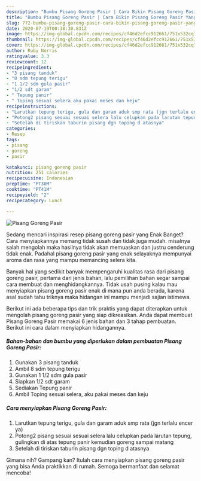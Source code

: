 ```yaml
---
description: "Bumbu Pisang Goreng Pasir | Cara Bikin Pisang Goreng Pasir Yang Bikin Ngiler"
title: "Bumbu Pisang Goreng Pasir | Cara Bikin Pisang Goreng Pasir Yang Bikin Ngiler"
slug: 772-bumbu-pisang-goreng-pasir-cara-bikin-pisang-goreng-pasir-yang-bikin-ngiler
date: 2020-07-19T00:38:30.831Z
image: https://img-global.cpcdn.com/recipes/cf46d2efcc912661/751x532cq70/pisang-goreng-pasir-foto-resep-utama.jpg
thumbnail: https://img-global.cpcdn.com/recipes/cf46d2efcc912661/751x532cq70/pisang-goreng-pasir-foto-resep-utama.jpg
cover: https://img-global.cpcdn.com/recipes/cf46d2efcc912661/751x532cq70/pisang-goreng-pasir-foto-resep-utama.jpg
author: Ruby Norris
ratingvalue: 3.3
reviewcount: 12
recipeingredient:
- "3 pisang tanduk"
- "8 sdm tepung terigu"
- "1 1/2 sdm gula pasir"
- "1/2 sdt garam"
- " Tepung panir"
- " Toping sesuai selera aku pakai meses dan keju"
recipeinstructions:
- "Larutkan tepung terigu, gula dan garam aduk smp rata (jgn terlalu encer ya)"
- "Potong2 pisang sesuai sesuai selera lalu celupkan pada larutan tepung, gulingkan di atas tepung panir kemudian goreng sampai matang"
- "Setelah di tiriskan taburin pisang dgn toping d atasnya"
categories:
- Resep
tags:
- pisang
- goreng
- pasir

katakunci: pisang goreng pasir 
nutrition: 251 calories
recipecuisine: Indonesian
preptime: "PT30M"
cooktime: "PT41M"
recipeyield: "2"
recipecategory: Lunch

---
```



![Pisang Goreng Pasir](https://img-global.cpcdn.com/recipes/cf46d2efcc912661/751x532cq70/pisang-goreng-pasir-foto-resep-utama.jpg)

Sedang mencari inspirasi resep pisang goreng pasir yang Enak Banget? Cara menyiapkannya memang tidak susah dan tidak juga mudah. misalnya salah mengolah maka hasilnya tidak akan memuaskan dan justru cenderung tidak enak. Padahal pisang goreng pasir yang enak selayaknya mempunyai aroma dan rasa yang mampu memancing selera kita.



Banyak hal yang sedikit banyak mempengaruhi kualitas rasa dari pisang goreng pasir, pertama dari jenis bahan, lalu pemilihan bahan segar sampai cara membuat dan menghidangkannya. Tidak usah pusing kalau mau menyiapkan pisang goreng pasir enak di mana pun anda berada, karena asal sudah tahu triknya maka hidangan ini mampu menjadi sajian istimewa.


Berikut ini ada beberapa tips dan trik praktis yang dapat diterapkan untuk mengolah pisang goreng pasir yang siap dikreasikan. Anda dapat membuat Pisang Goreng Pasir memakai 6 jenis bahan dan 3 tahap pembuatan. Berikut ini cara dalam menyiapkan hidangannya.

<!--inarticleads1-->

##### Bahan-bahan dan bumbu yang diperlukan dalam pembuatan Pisang Goreng Pasir:

1. Gunakan 3 pisang tanduk
1. Ambil 8 sdm tepung terigu
1. Gunakan 1 1/2 sdm gula pasir
1. Siapkan 1/2 sdt garam
1. Sediakan  Tepung panir
1. Ambil  Toping sesuai selera, aku pakai meses dan keju




<!--inarticleads2-->

##### Cara menyiapkan Pisang Goreng Pasir:

1. Larutkan tepung terigu, gula dan garam aduk smp rata (jgn terlalu encer ya)
1. Potong2 pisang sesuai sesuai selera lalu celupkan pada larutan tepung, gulingkan di atas tepung panir kemudian goreng sampai matang
1. Setelah di tiriskan taburin pisang dgn toping d atasnya




Gimana nih? Gampang kan? Itulah cara menyiapkan pisang goreng pasir yang bisa Anda praktikkan di rumah. Semoga bermanfaat dan selamat mencoba!
